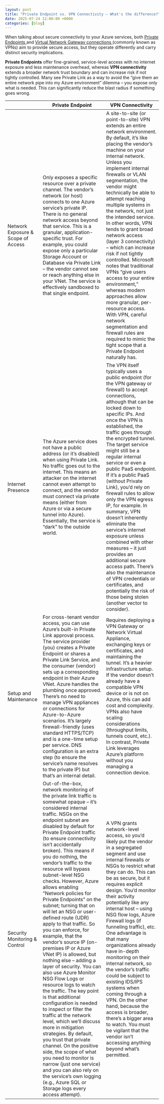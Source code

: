 ```yaml
---
layout: post
title: "Private Endpoint vs. VPN Connectivity – What's the difference?"
date: 2025-07-24 12:00:00 +0000
categories: [blog]
---
```


When talking about secure connectivity to your Azure services, both [Private Endpoints ](https://learn.microsoft.com/en-us/azure/private-link/private-endpoint-overview) and [Virtual Network Gateway connections ](https://learn.microsoft.com/en-us/azure/vpn-gateway/design)(commonly known as VPNs) aim to provide secure access, but they operate differently and carry distinct security implications. 

<!--more-->

**Private Endpoints** offer fine-grained, service-level access with no internet exposure and less maintenance overhead, whereas **VPN connectivity** extends a broader network trust boundary and can increase risk if not tightly controlled. Many see Private Link as a way to avoid the “give them an entire network pipe into my Azure environment” dilemma – you expose only what is needed. This can significantly reduce the blast radius if something goes wrong.



|                                    | **Private Endpoint**                                         | **VPN Connectivity**                                         |
| ---------------------------------- | ------------------------------------------------------------ | ------------------------------------------------------------ |
| Network Exposure & Scope of Access | Only  exposes a specific resource over a private channel. The vendor’s network (or host) connects to one Azure service’s private IP.  There is no general network access beyond that service. This is a granular,  application-specific trust. For example, you could  expose only a particular Storage Account or Database via Private Link – the vendor cannot see or reach anything else in  your VNet. The service is effectively sandboxed to that single endpoint. | A  site-to-site (or point-to-site) VPN extends an entire network environment. By default, it’s like  placing the vendor’s machine on your internal network. Unless you implement  internal firewalls or VLAN segmentation, the vendor might technically be able  to attempt reaching multiple systems in the network, not just the intended  service. In other words, VPN tends to grant broad  network access (layer 3  connectivity) – which can increase risk if not  tightly controlled. Microsoft notes that traditional VPNs “give users access  to your entire environment,” whereas modern approaches allow more granular,  per-resource access. With VPN, careful network  segmentation and firewall rules are required to mimic the tight scope that a  Private Endpoint naturally has. |
| Internet Presence                  | The  Azure service does not have a public  address (or it’s disabled) when using Private  Link. No traffic goes out to the internet. This means an attacker on the  internet cannot even attempt to connect, and the vendor must connect via  private means (either from Azure or via a secure tunnel into Azure). Essentially,  the service is “dark” to the outside world. | The VPN  itself typically uses a public endpoint (for the VPN gateway or firewall) to  accept connections, although that can be locked down to specific IPs. And  once the VPN is established, the traffic goes through the encrypted tunnel.  The target service might still be a regular internal service or even a public  PaaS endpoint. If it’s a public PaaS (without Private Link), you’d rely on  firewall rules to allow only the VPN egress IP, for example. In summary, VPN  doesn’t inherently eliminate the service’s internet exposure unless combined  with other measures – it just provides an additional secure access path.  There’s also the maintenance of VPN credentials or certificates, and  potentially the risk of those being stolen (another vector to consider). |
| Setup and Maintenance              | For cross-tenant vendor access, you can use Azure’s built-in  Private Link approval process. The service  provider (you) creates a Private Endpoint or  shares a Private Link Service, and the consumer  (vendor) sets up a corresponding endpoint in  their Azure VNet. Azure handles the plumbing once approved. There’s no need to manage VPN appliances or connections for Azure-to-Azure scenarios. It’s largely firewall-friendly (uses  standard HTTPS/TCP) and is a one-time setup per service. DNS configuration is  an extra step (to ensure the service’s name resolves to the private IP) but  that’s an internal detail. | Requires  deploying a VPN Gateway or Network Virtual Appliance, exchanging keys or  certificates, and maintaining the tunnel. It’s a heavier infrastructure  setup. If the vendor doesn’t already have a compatible VPN device or is not  on Azure, this can add cost and complexity. VPNs also have scaling  considerations (throughput limits, tunnels count, etc.). In contrast, Private  Link leverages Azure’s platform without you managing a connection device. |
| Security Monitoring & Control      | Out-of-the-box,  network monitoring of the private link traffic is somewhat opaque – it’s  considered internal traffic. NSGs on the endpoint subnet are disabled by default for Private  Endpoint traffic (to ensure connectivity isn’t accidentally broken). This  means if you do nothing, the vendor’s traffic to the resource will bypass  subnet-level NSG checks. However, Azure allows enabling “Network policies for Private Endpoints” on the subnet; turning that on will let an NSG or user-defined  route (UDR) apply to that traffic. So you can enforce, for example, that the vendor’s source  IP (on-premises IP or Azure VNet IP) is allowed,  but nothing else – adding a layer of security. You can also use Azure Monitor  NSG Flow Logs or resource logs to watch the traffic. The key point is that additional configuration is needed to inspect or filter the  traffic at the network level, which we’ll  discuss more in mitigation strategies. By default, you trust that private  channel. On the positive side, the scope of what  you need to monitor is narrow (just one service) and you can also rely on the service’s own logging (e.g., Azure  SQL or Storage logs every access attempt). | A  VPN grants network-level access, so you’d likely put the vendor in a  segregated segment and use internal firewalls or NSGs to restrict what they  can do. This can be as secure, but it requires explicit design. You’d monitor  their activity potentially like any internal host – using NSG flow logs,  Azure Firewall logs (if funneling traffic), etc. One advantage is that many  organizations already have in-depth monitoring on their internal network, so  the vendor’s traffic could be subject to existing IDS/IPS systems when coming  through a VPN. On the other hand, because the access is broader, there’s a bigger area to watch. You  must be vigilant that the vendor isn’t accessing anything beyond what’s  permitted. |